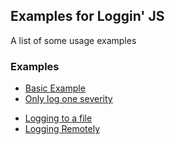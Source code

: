 ## Examples for Loggin' JS
A list of some usage examples 

### Examples
* [Basic Example](/examples/basic-example.js)
* [Only log one severity](/examples/log-info.js)
<!-- * [Multiline Log](/examples/multiline-log.js) -->
* [Logging to a file](/examples/file-logging.js)
* [Logging Remotely](/examples/remote-logger.js)


